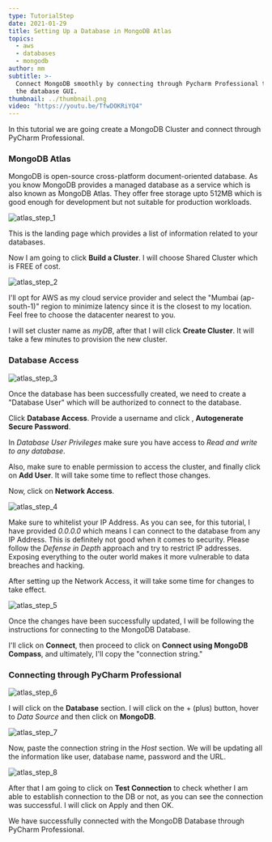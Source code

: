 ```yaml
---
type: TutorialStep
date: 2021-01-29
title: Setting Up a Database in MongoDB Atlas
topics:
  - aws
  - databases
  - mongodb
author: mm
subtitle: >-
  Connect MongoDB smoothly by connecting through Pycharm Professional to explore
  the database GUI.
thumbnail: ../thumbnail.png
video: "https://youtu.be/TfwDOKRiYQ4"
---
```


In this tutorial we are going create a MongoDB Cluster and connect through PyCharm Professional.

### MongoDB Atlas

MongoDB is open-source cross-platform document-oriented database. As you know MongoDB provides a managed database as a service which is also known as MongoDB Atlas. They offer free storage upto 512MB which is good enough for development but not suitable for
production workloads.

![atlas_step_1](steps/step1.png)

This is the landing page which provides a list of information related to your databases.

Now I am going to click **Build a Cluster**. I will choose Shared Cluster which is FREE of cost.

![atlas_step_2](steps/step2.png)

I'll opt for AWS as my cloud service provider and select the "Mumbai (ap-south-1)" region to minimize latency since it is the closest to my location. Feel free to choose the datacenter nearest to you.

I will set cluster name as _myDB_, after that I will click **Create Cluster**.
It will take a few minutes to provision the new cluster.

### Database Access

![atlas_step_3](steps/step3.png)

Once the database has been successfully created, we need to create a "Database User" which will be authorized to connect to the database.

Click **Database Access**. Provide a username and click , **Autogenerate Secure Password**.

In _Database User Privileges_ make sure you have access to _Read and write to any database_.

Also, make sure to enable permission to access the cluster, and finally click on **Add User**. It will take some time to reflect those changes.

Now, click on **Network Access**.

![atlas_step_4](steps/step4.png)

Make sure to whitelist your IP Address. As you can see, for this tutorial, I have provided _0.0.0.0_ which means I can connect to the database from
any IP Address. This is definitely not good when it comes to security. Please follow the _Defense in Depth_ approach and try to restrict IP addresses.
Exposing everything to the outer world makes it more vulnerable to data breaches and hacking.

After setting up the Network Access, it will take some time for changes to take effect.

![atlas_step_5](steps/step5.png)

Once the changes have been successfully updated, I will be following the instructions
for connecting to the MongoDB Database.

I'll click on **Connect**, then proceed to click on **Connect using MongoDB Compass**, and ultimately, I'll copy the "connection string."

### Connecting through PyCharm Professional

![atlas_step_6](steps/step6.png)

I will click on the **Database** section. I will click on the + (plus) button, hover to _Data Source_ and then click on **MongoDB**.

![atlas_step_7](steps/step7.png)

Now, paste the connection string in the _Host_ section.
We will be updating all the information like user, database name, password and the URL.

![atlas_step_8](steps/step8.png)

After that I am going to click on **Test Connection** to check whether I am able to establish connection to the DB or not, as you can see the connection was successful. I will click on Apply and then OK.

We have successfully connected with the MongoDB Database through PyCharm Professional.
